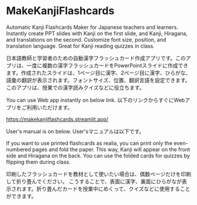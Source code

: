 # MakeKanjiFlashcards
Automatic Kanji Flashcards Maker for Japanese teachers and learners. Instantly create PPT slides with Kanji on the first slide, and Kanji, Hiragana, and translations on the second. Customize font size, position, and translation language. Great for Kanji reading quizzes in class.

日本語教師と学習者のための自動漢字フラッシュカード作成アプリです。このアプリは、一度に複数の漢字フラッシュカードをPowerPointスライドに作成できます。作成されたスライドは、1ページ目に漢字、2ページ目に漢字、ひらがな、語彙の翻訳が表示されます。フォントサイズ、位置、翻訳言語を設定できます。このアプリは、授業での漢字読みクイズなどに役立ちます。

You can use Web app instantly on below link.  以下のリンクからすぐにWebアプリをご利用いただけます。

https://makekanjiflashcards.streamlit.app/

User's manual is on below.   User'sマニュアルは以下です。

If you want to use printed flashcards as realia, you can print only the even-numbered pages and fold the paper. This way, Kanji will appear on the front side and Hiragana on the back. You can use the folded cards for quizzes by flipping them during class.

印刷したフラッシュカードを教材として使いたい場合は、偶数ページだけを印刷して折り畳んでください。
こうすることで、表面に漢字、裏面にひらがなが表示されます。折り畳んだカードを授業中にめくって、クイズなどに使用することができます。
